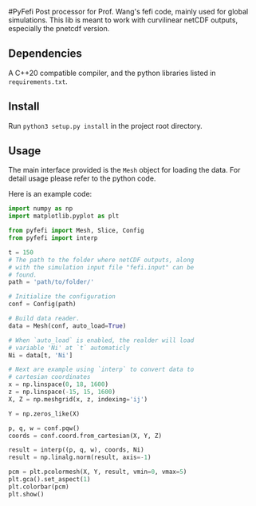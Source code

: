 #PyFefi
Post processor for Prof. Wang's fefi code, mainly used for global simulations. This lib is meant to work with curvilinear netCDF outputs, especially the pnetcdf version.

## Dependencies
A C++20 compatible compiler, and the python libraries listed in `requirements.txt`.

## Install
Run `python3 setup.py install` in the project root directory.

## Usage
The main interface provided is the `Mesh` object for loading the data. For detail usage please refer to the python code.

Here is an example code:

```python
import numpy as np
import matplotlib.pyplot as plt

from pyfefi import Mesh, Slice, Config
from pyfefi import interp

t = 150
# The path to the folder where netCDF outputs, along
# with the simulation input file "fefi.input" can be
# found.
path = 'path/to/folder/'

# Initialize the configuration
conf = Config(path)

# Build data reader.
data = Mesh(conf, auto_load=True)

# When `auto_load` is enabled, the realder will load
# variable 'Ni' at `t` automaticly
Ni = data[t, 'Ni']

# Next are example using `interp` to convert data to
# cartesian coordinates
x = np.linspace(0, 18, 1600)
z = np.linspace(-15, 15, 1600)
X, Z = np.meshgrid(x, z, indexing='ij')

Y = np.zeros_like(X)

p, q, w = conf.pqw()
coords = conf.coord.from_cartesian(X, Y, Z)

result = interp((p, q, w), coords, Ni)
result = np.linalg.norm(result, axis=-1)

pcm = plt.pcolormesh(X, Y, result, vmin=0, vmax=5)
plt.gca().set_aspect(1)
plt.colorbar(pcm)
plt.show()
```
